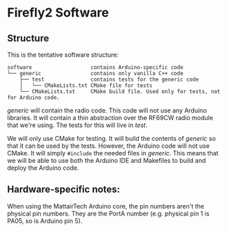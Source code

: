 # Firefly2 Software

## Structure

This is the tentative software structure:

```
software                   contains Arduino-specific code
└── generic                contains only vanilla C++ code
    ├── test               contains tests for the generic code
    │   └── CMakeLists.txt CMake file for tests
    └── CMakeLists.txt     CMake build file. Used only for tests, not for Arduino code.
```

*generic* will contain the radio code. This code will not use any Arduino
libraries. It will contain a thin abstraction over the RF69CW radio module that
we're using. The tests for this will live in *test*.

We will only use CMake for testing. It will build the contents of *generic*
so that it can be used by the tests. However, the Arduino code will not use
CMake. It will simply `#include` the needed files in *generic*. This means
that we will be able to use both the Arduino IDE and Makefiles to build and
deploy the Arduino code.

## Hardware-specific notes:

When using the MattairTech Arduino core, the pin numbers aren't the physical
pin numbers. They are the PortA number (e.g. physical pin 1 is PA05, so is
Arduino pin 5).

